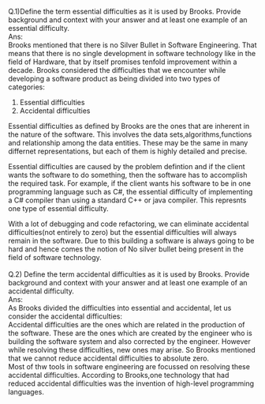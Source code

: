 Q.1)Define the term essential difficulties as it is used by Brooks. Provide background and context with your answer and at least one example of an essential difficulty. <br>
Ans:<br>
    Brooks  mentioned that there is no Silver Bullet in Software Engineering. That means that there is no single development in software technology like in the field of Hardware, that by itself promises tenfold improvement within a decade.
     Brooks considered the difficulties that we encounter while developing a software product as being divided into two types of categories:<br>
 1. Essential difficulties  <br>
 2. Accidental difficulties <br>
  
 Essential difficulties as defined by Brooks are the ones that are inherent in the nature of the software. This involves the data sets,algorithms,functions and relationship among the data entities. These may be the same in many differnet representations, but each of them is highly detailed and precise. <br>
 
   Essential difficulties are caused by the problem defintion and if the client wants the software to do something, then the software has to accomplish the required task. For example, if the client wants his software to be in one programming language such as C#, the essential difficulty of implementing a C# compiler than using a standard C++ or java compiler. This represnts one type of essential difficulty.<br>
   
   With a lot of debugging and code refactoring, we can eliminate accidental difficulties(not entirely to zero) but the essential difficulties will always remain in the software. Due to this building a software is always going to be hard and hence comes the notion of No silver bullet being present in the field of software technology.<br>
<br>
Q.2) Define the term accidental difficulties as it is used by Brooks. Provide background and context with your answer and at least one example of an accidental difficulty.<br>
Ans:<br>
    As Brooks divided the difficulties into essential and accidental, let us consider the accidental difficulties:<br>
    Accidental difficulties are the ones which are related in the production of the software. These are the ones which are created by the engineer who is building the software system and also corrected by the engineer. However while resolving these difficulties, new ones may arise. So Brooks mentioned that we cannot reduce accidental difficulties to absolute zero.<br>
    Most of thw tools in software engineering are focussed on resolving these accidental difficulties. According  to Brooks,one technology that had reduced accidental difficulties was the invention of high-level programming languages.
    
 
 
  
    
